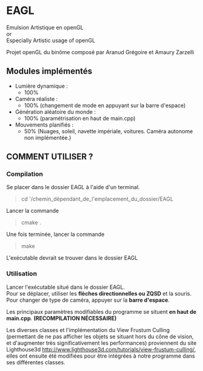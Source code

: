 ﻿# EAGL

Emulsion Artistique en openGL   
or   
Especially Artistic usage of openGL

Projet openGL du binôme composé par Aranud Grégoire et Amaury Zarzelli

## Modules implémentés
+ Lumière dynamique : 
    - 100%   
+ Caméra réaliste :
    - 100% (changement de mode en appuyant sur la barre d'espace)  
+ Génération aléatoire du monde :
    - 100% (paramétrisation en haut de main.cpp)  
+ Mouvements planifiés :
    - 50% (Nuages, soleil, navette impériale, voitures. Caméra autonome non implémentée.)  

## COMMENT UTILISER ?

### Compilation
Se placer dans le dossier EAGL à l'aide d'un terminal.
<blockquote>cd '/chemin_dépendant_de_l'emplacement_du_dossier/EAGL</blockquote>
Lancer la commande
<blockquote>cmake .</blockquote>
Une fois terminée, lancer la commande
<blockquote>make</blockquote>
L'exécutable devrait se trouver dans le dossier EAGL

### Utilisation
Lancer l'exécutable situé dans le dossier EAGL.  
Pour se déplacer, utiliser les **flèches directionnelles ou ZQSD** et la souris.  
Pour changer de type de caméra, appuyer sur la **barre d'espace**.

Les principaux paramètres modifiables du programme se situent **en haut de main.cpp**. **(RECOMPILATION NÉCESSAIRE)**

Les diverses classes et l'implémentation du View Frustum Culling (permettant de ne pas afficher les objets se situant hors du cône de vision, et d'augmenter très significativement les performances) proviennent du site Lighthouse3d http://www.lighthouse3d.com/tutorials/view-frustum-culling/, elles ont ensuite été modifiées pour être intégrées à notre programme dans ses différentes classes.
